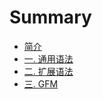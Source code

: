 # Summary

* [简介](README.md)
* [一. 通用语法](通用语法/通用语法.md)
* [二. 扩展语法](扩展语法/扩展语法.md)
* [三. GFM](GFM/GFM.md)

